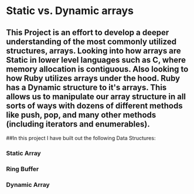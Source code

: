 # Static vs. Dynamic arrays

## This Project is an effort to develop a deeper understanding of the most commonly utilized structures, arrays. Looking into how arrays are Static in lower level languages such as C, where memory allocation is contiguous. Also looking to how Ruby utilizes arrays under the hood. Ruby has a Dynamic structure to it's arrays. This allows us to manipulate our array structure in all sorts of ways with dozens of different methods like push, pop, and many other methods (including iterators and enumerables).

##In this project I have built out the following Data Structures:

### Static Array
### Ring Buffer
### Dynamic Array
